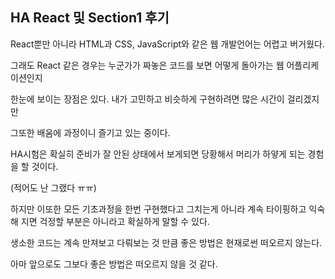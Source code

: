 ## HA React 및 Section1 후기

React뿐만 아니라 HTML과 CSS, JavaScript와 같은 웹 개발언어는 어렵고 버거웠다.

그래도 React 같은 경우는 누군가가 짜놓은 코드를 보면 어떻게 돌아가는 웹 어플리케이션인지

한눈에 보이는 장점은 있다. 내가 고민하고 비슷하게 구현하려면 많은 시간이 걸리겠지만

 

그또한 배움에 과정이니 즐기고 있는 중이다.

HA시험은 확실히 준비가 잘 안된 상태에서 보게되면 당황해서 머리가 하얗게 되는 경험을 할 것이다.

(적어도 난 그랬다 ㅠㅠ)

 

하지만 이또한 모든 기초과정을 한번 구현했다고 그치는게 아니라 계속 타이핑하고
익숙해 지면 걱정할 부분은 아니라고 확실하게 말할 수 있다.

생소한 코드는 계속 만져보고 다뤄보는 것 만큼 좋은 방법은 현재로썬 떠오르지 않는다.

아마 앞으로도 그보다 좋은 방법은 떠오르지 않을 것 같다.